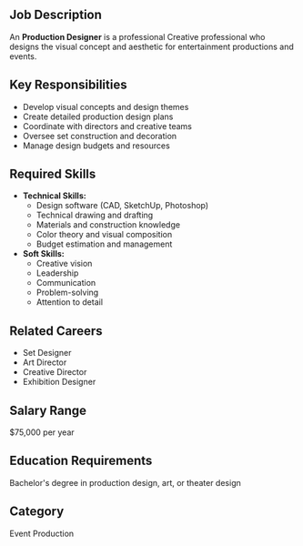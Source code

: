 ## Job Description
An **Production Designer** is a professional Creative professional who designs the visual concept and aesthetic for entertainment productions and events.

## Key Responsibilities
- Develop visual concepts and design themes
- Create detailed production design plans
- Coordinate with directors and creative teams
- Oversee set construction and decoration
- Manage design budgets and resources

## Required Skills
- **Technical Skills:**
  - Design software (CAD, SketchUp, Photoshop)
  - Technical drawing and drafting
  - Materials and construction knowledge
  - Color theory and visual composition
  - Budget estimation and management
- **Soft Skills:**
  - Creative vision
  - Leadership
  - Communication
  - Problem-solving
  - Attention to detail

## Related Careers
- Set Designer
- Art Director
- Creative Director
- Exhibition Designer

## Salary Range
$75,000 per year

## Education Requirements
Bachelor's degree in production design, art, or theater design

## Category
Event Production
